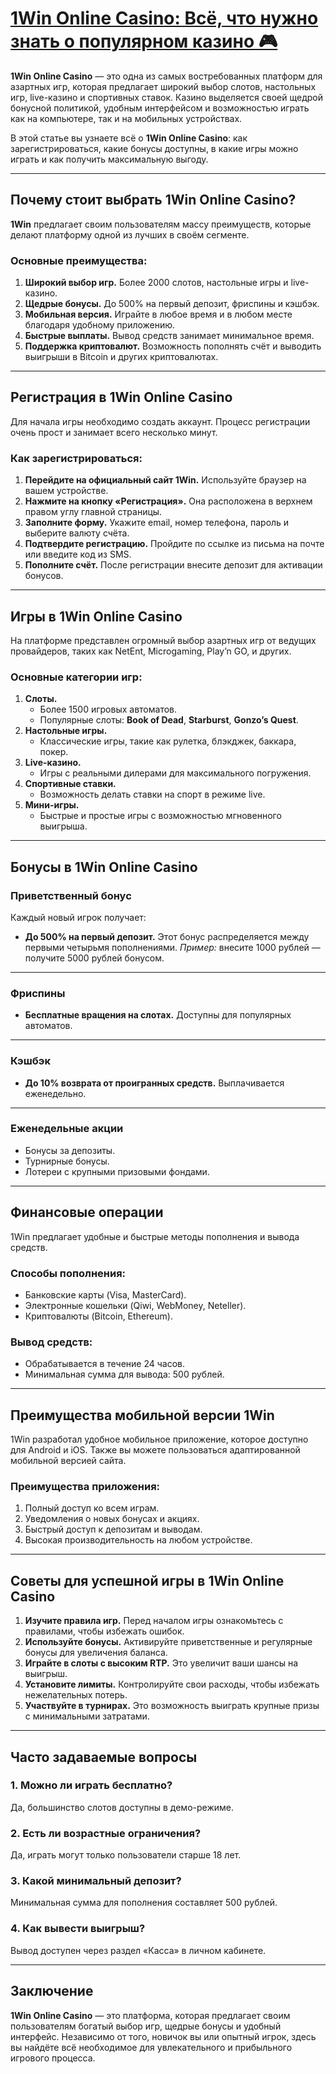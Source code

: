 # [1Win Online Casino: Всё, что нужно знать о популярном казино 🎮](https://brandplay.link/9sD8CZLQ)

**1Win Online Casino** — это одна из самых востребованных платформ для азартных игр, которая предлагает широкий выбор слотов, настольных игр, live-казино и спортивных ставок. Казино выделяется своей щедрой бонусной политикой, удобным интерфейсом и возможностью играть как на компьютере, так и на мобильных устройствах.

В этой статье вы узнаете всё о **1Win Online Casino**: как зарегистрироваться, какие бонусы доступны, в какие игры можно играть и как получить максимальную выгоду.

***

## Почему стоит выбрать 1Win Online Casino?

**1Win** предлагает своим пользователям массу преимуществ, которые делают платформу одной из лучших в своём сегменте.

### Основные преимущества:

1. **Широкий выбор игр.**
   Более 2000 слотов, настольные игры и live-казино.
2. **Щедрые бонусы.**
   До 500% на первый депозит, фриспины и кэшбэк.
3. **Мобильная версия.**
   Играйте в любое время и в любом месте благодаря удобному приложению.
4. **Быстрые выплаты.**
   Вывод средств занимает минимальное время.
5. **Поддержка криптовалют.**
   Возможность пополнять счёт и выводить выигрыши в Bitcoin и других криптовалютах.

***

## Регистрация в 1Win Online Casino

Для начала игры необходимо создать аккаунт. Процесс регистрации очень прост и занимает всего несколько минут.

### Как зарегистрироваться:

1. **Перейдите на официальный сайт 1Win.**
   Используйте браузер на вашем устройстве.
2. **Нажмите на кнопку «Регистрация».**
   Она расположена в верхнем правом углу главной страницы.
3. **Заполните форму.**
   Укажите email, номер телефона, пароль и выберите валюту счёта.
4. **Подтвердите регистрацию.**
   Пройдите по ссылке из письма на почте или введите код из SMS.
5. **Пополните счёт.**
   После регистрации внесите депозит для активации бонусов.

***

## Игры в 1Win Online Casino

На платформе представлен огромный выбор азартных игр от ведущих провайдеров, таких как NetEnt, Microgaming, Play’n GO, и других.

### Основные категории игр:

1. **Слоты.**
   * Более 1500 игровых автоматов.
   * Популярные слоты: **Book of Dead**, **Starburst**, **Gonzo’s Quest**.
2. **Настольные игры.**
   * Классические игры, такие как рулетка, блэкджек, баккара, покер.
3. **Live-казино.**
   * Игры с реальными дилерами для максимального погружения.
4. **Спортивные ставки.**
   * Возможность делать ставки на спорт в режиме live.
5. **Мини-игры.**
   * Быстрые и простые игры с возможностью мгновенного выигрыша.

***

## Бонусы в 1Win Online Casino

### Приветственный бонус

Каждый новый игрок получает:

* **До 500% на первый депозит.**
  Этот бонус распределяется между первыми четырьмя пополнениями.
  *Пример:* внесите 1000 рублей — получите 5000 рублей бонусом.

***

### Фриспины

* **Бесплатные вращения на слотах.**
  Доступны для популярных автоматов.

***

### Кэшбэк

* **До 10% возврата от проигранных средств.**
  Выплачивается еженедельно.

***

### Еженедельные акции

* Бонусы за депозиты.
* Турнирные бонусы.
* Лотереи с крупными призовыми фондами.

***

## Финансовые операции

1Win предлагает удобные и быстрые методы пополнения и вывода средств.

### Способы пополнения:

* Банковские карты (Visa, MasterCard).
* Электронные кошельки (Qiwi, WebMoney, Neteller).
* Криптовалюты (Bitcoin, Ethereum).

### Вывод средств:

* Обрабатывается в течение 24 часов.
* Минимальная сумма для вывода: 500 рублей.

***

## Преимущества мобильной версии 1Win

1Win разработал удобное мобильное приложение, которое доступно для Android и iOS. Также вы можете пользоваться адаптированной мобильной версией сайта.

### Преимущества приложения:

1. Полный доступ ко всем играм.
2. Уведомления о новых бонусах и акциях.
3. Быстрый доступ к депозитам и выводам.
4. Высокая производительность на любом устройстве.

***

## Советы для успешной игры в 1Win Online Casino

1. **Изучите правила игр.**
   Перед началом игры ознакомьтесь с правилами, чтобы избежать ошибок.
2. **Используйте бонусы.**
   Активируйте приветственные и регулярные бонусы для увеличения баланса.
3. **Играйте в слоты с высоким RTP.**
   Это увеличит ваши шансы на выигрыш.
4. **Установите лимиты.**
   Контролируйте свои расходы, чтобы избежать нежелательных потерь.
5. **Участвуйте в турнирах.**
   Это возможность выиграть крупные призы с минимальными затратами.

***

## Часто задаваемые вопросы

### 1. Можно ли играть бесплатно?

Да, большинство слотов доступны в демо-режиме.

### 2. Есть ли возрастные ограничения?

Да, играть могут только пользователи старше 18 лет.

### 3. Какой минимальный депозит?

Минимальная сумма для пополнения составляет 500 рублей.

### 4. Как вывести выигрыш?

Вывод доступен через раздел «Касса» в личном кабинете.

***

## Заключение

**1Win Online Casino** — это платформа, которая предлагает своим пользователям богатый выбор игр, щедрые бонусы и удобный интерфейс. Независимо от того, новичок вы или опытный игрок, здесь вы найдёте всё необходимое для увлекательного и прибыльного игрового процесса.
